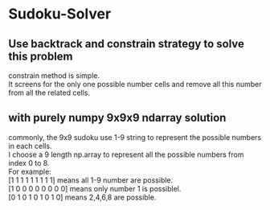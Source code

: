 # Sudoku-Solver

## Use backtrack and constrain strategy to solve this problem

constrain method is simple.  
It screens for the only one possible number cells and remove all this number from all the related cells.  

## with purely numpy 9x9x9 ndarray solution

commonly, the 9x9 sudoku use 1-9 string to represent the possible numbers in each cells.  
I choose a 9 length np.array to represent all the possible numbers from index 0 to 8.  
For example:  
[1 1 1 1 1 1 1 1 1] means all 1-9 number are possible.  
[1 0 0 0 0 0 0 0 0] means only number 1 is possiblel.  
[0 1 0 1 0 1 0 1 0] means 2,4,6,8 are possible.
